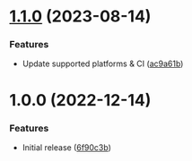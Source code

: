 # [1.1.0](https://github.com/de-it-krachten/ansible-role-cfg2html/compare/v1.0.0...v1.1.0) (2023-08-14)


### Features

* Update supported platforms & CI ([ac9a61b](https://github.com/de-it-krachten/ansible-role-cfg2html/commit/ac9a61bc8f880b15178f23397659bffd99b4d5f5))

# 1.0.0 (2022-12-14)


### Features

* Initial release ([6f90c3b](https://github.com/de-it-krachten/ansible-role-cfg2html/commit/6f90c3bf1c0216709c2cb5820ba6e40fff676bf3))
